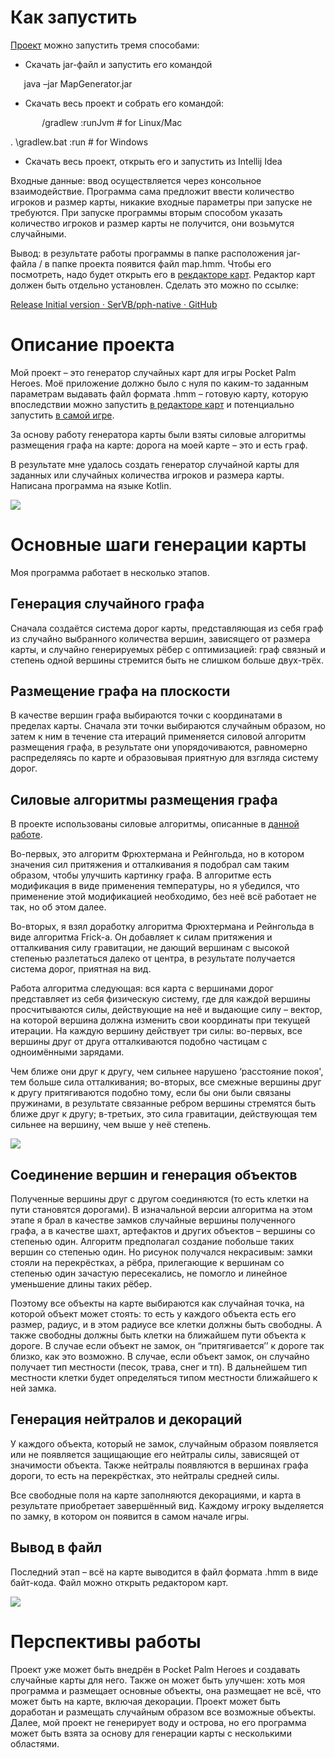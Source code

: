 ﻿# **Как запустить**
[Проект](https://github.com/Mopchik/MapGenerator) можно запустить тремя способами:

- Скачать jar-файл и запустить его командой

`	`java –jar MapGenerator.jar

- Скачать весь проект и собрать его командой:

`	    `/gradlew :runJvm      # for Linux/Mac

.   	     \gradlew.bat :run       # for Windows

- Скачать весь проект, открыть его и запустить из Intellij Idea

Входные данные: ввод осуществляется через консольное взаимодействие. Программа сама предложит ввести количество игроков и размер карты, никакие входные параметры при запуске не требуются. При запуске программы вторым способом указать количество игроков и размер карты не получится, они возьмутся случайными.

Вывод: в результате работы программы в папке расположения jar-файла / в папке проекта появится файл map.hmm. Чтобы его посмотреть, надо будет открыть его в [рекдакторе карт](https://github.com/SerVB/pph). Редактор карт должен быть отдельно установлен. Сделать это можно по ссылке:

[Release Initial version · SerVB/pph-native · GitHub](https://github.com/SerVB/pph-native/releases/tag/initial)

#
# **Описание проекта**
Мой проект – это генератор случайных карт для игры Pocket Palm Heroes. Моё приложение должно было с нуля по каким-то заданным параметрам выдавать файл формата .hmm – готовую карту, которую впоследствии можно запустить [в редакторе карт](https://github.com/SerVB/pph) и потенциально запустить [в самой игре](https://github.com/SerVB/pph).

За основу работу генератора карты были взяты силовые алгоритмы размещения графа на карте: дорога на моей карте – это и есть граф. 

В результате мне удалось создать генератор случайной карты для заданных или случайных количества игроков и размера карты. Написана программа на языке Kotlin. 

![](Aspose.Words.3df21a6f-7d8f-4b00-b223-c27411fe25f5.001.png)


# **Основные шаги генерации карты**
Моя программа работает в несколько этапов.
## **Генерация случайного графа**
Сначала создаётся система дорог карты, представляющая из себя граф из случайно выбранного количества вершин, зависящего от размера карты, и случайно генерируемых рёбер с оптимизацией: граф связный и степень одной вершины стремится быть не слишком больше двух-трёх.
## **Размещение графа на плоскости**
В качестве вершин графа выбираются точки с координатами в пределах карты. Сначала эти точки выбираются случайным образом, но затем к ним в течение ста итераций применяется силовой алгоритм размещения графа, в результате они упорядочиваются, равномерно распределяясь по карте и образовывая приятную для взгляда систему дорог.
## **Силовые алгоритмы размещения графа**
В проекте использованы силовые алгоритмы, описанные в [данной работе](https://ppt-online.org/55733). 

Во-первых, это алгоритм Фрюхтермана и Рейнгольда, но в котором значения сил притяжения и отталкивания я подобрал сам таким образом, чтобы улучшить картинку графа. В алгоритме есть модификация в виде применения температуры, но я убедился, что применение этой модификацией необходимо, без неё всё работает не так, но об этом далее. 

Во-вторых, я взял доработку алгоритма Фрюхтермана и Рейнгольда в виде алгоритма Frick-а. Он добавляет к силам притяжения и отталкивания силу гравитации, не дающий вершинам с высокой степенью разлетаться далеко от центра, в результате получается система дорог, приятная на вид.

Работа алгоритма следующая: вся карта с вершинами дорог представляет из себя физическую систему, где для каждой вершины просчитываются силы, действующие на неё и выдающие силу – вектор, на которой вершина должна изменить свои координаты при текущей итерации. На каждую вершину действует три силы: во-первых, все вершины друг от друга отталкиваются подобно частицам с одноимёнными зарядами. 

Чем ближе они друг к другу, чем сильнее нарушено ‘расстояние покоя', тем больше сила отталкивания; во-вторых, все смежные вершины друг к другу притягиваются подобно тому, если бы они были связаны пружинами, в результате связанные ребром вершины стремятся быть ближе друг к другу; в-третьих, это сила гравитации, действующая тем сильнее на вершину, чем выше у неё степень. 

![](Aspose.Words.3df21a6f-7d8f-4b00-b223-c27411fe25f5.002.jpeg)

## **Соединение вершин и генерация объектов**
Полученные вершины друг с другом соединяются (то есть клетки на пути становятся дорогами). В изначальной версии алгоритма на этом этапе я брал в качестве замков случайные вершины полученного графа, а в качестве шахт, артефактов и других объектов – вершины со степенью один. Алгоритм предполагал создание побольше таких вершин со степенью один. Но рисунок получался некрасивым: замки стояли на перекрёстках, а рёбра, прилегающие к вершинам со степенью один зачастую пересекались, не помогло и линейное уменьшение длины таких рёбер. 

Поэтому все объекты на карте выбираются как случайная точка, на которой объект может стоять: то есть у каждого объекта есть его размер, радиус, и в этом радиусе все клетки должны быть свободны. А также свободны должны быть клетки на ближайшем пути объекта к дороге. В случае если объект не замок, он “притягивается’’ к дороге так близко, как это возможно. В случае, если объект замок, он случайно получает тип местности (песок, трава, снег и тп). В дальнейшем тип местности клетки будет определяться типом местности ближайшего к ней замка. 
## **Генерация нейтралов и декораций**
У каждого объекта, который не замок, случайным образом появляется или не появляется защищающие его нейтралы силы, зависящей от значимости объекта. Также нейтралы появляются в вершинах графа дороги, то есть на перекрёстках, это нейтралы средней силы. 

Все свободные поля на карте заполняются декорациями, и карта в результате приобретает завершённый вид. Каждому игроку выделяется по замку, в котором он появится в самом начале игры.

## **Вывод в файл**
Последний этап – всё на карте выводится в файл формата .hmm в виде байт-кода. Файл можно открыть редактором карт.

![](Aspose.Words.3df21a6f-7d8f-4b00-b223-c27411fe25f5.003.jpeg)


# **Перспективы работы**
Проект уже может быть внедрён в Pocket Palm Heroes и создавать случайные карты для него. Также он может быть улучшен: хоть моя программа и размещает основные объекты, она размещает не всё, что может быть на карте, включая декорации. Проект может быть доработан и размещать случайным образом все возможные объекты. Далее, мой проект не генерирует воду и острова, но его программа может быть взята за основу для генерации карты с несколькими областями. 
